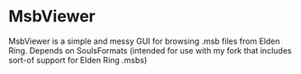 # MsbViewer

MsbViewer is a simple and messy GUI for browsing .msb files from Elden Ring. Depends on SoulsFormats (intended for use with my fork that includes sort-of support for Elden Ring .msbs)